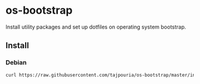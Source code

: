 # os-bootstrap

Install utility packages and set up dotfiles on operating system bootstrap.

## Install

### Debian

```sh
curl https://raw.githubusercontent.com/tajpouria/os-bootstrap/master/install.sh | bash
```
